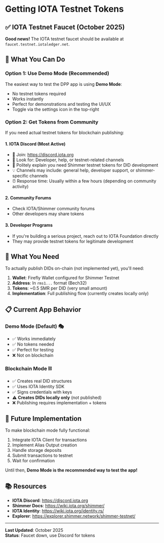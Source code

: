 # Getting IOTA Testnet Tokens

## ✅ IOTA Testnet Faucet (October 2025)

**Good news!** The IOTA testnet faucet should be available at `faucet.testnet.iotaledger.net`.

## 🎯 What You Can Do

### Option 1: Use Demo Mode (Recommended)
The easiest way to test the DPP app is using **Demo Mode**:
- No testnet tokens required
- Works instantly
- Perfect for demonstrations and testing the UI/UX
- Toggle via the settings icon in the top-right

### Option 2: Get Tokens from Community

If you need actual testnet tokens for blockchain publishing:

#### 1. **IOTA Discord** (Most Active)
- 🔗 Join: https://discord.iota.org
- 📢 Look for: Developer, help, or testnet-related channels
- 💬 Politely explain you need Shimmer testnet tokens for DID development
- 💡 Channels may include: general help, developer support, or shimmer-specific channels
- ⏰ Response time: Usually within a few hours (depending on community activity)

#### 2. **Community Forums**
- Check IOTA/Shimmer community forums
- Other developers may share tokens

#### 3. **Developer Programs**
- If you're building a serious project, reach out to IOTA Foundation directly
- They may provide testnet tokens for legitimate development

## 🔧 What You Need

To actually publish DIDs on-chain (not implemented yet), you'll need:

1. **Wallet**: Firefly Wallet configured for Shimmer Testnet
2. **Address**: In `rms1...` format (Bech32)
3. **Tokens**: ~0.5 SMR per DID (very small amount)
4. **Implementation**: Full publishing flow (currently creates locally only)

## 📋 Current App Behavior

### Demo Mode (Default) 🎭
- ✅ Works immediately
- ✅ No tokens needed
- ✅ Perfect for testing
- ❌ Not on blockchain

### Blockchain Mode ⛓️
- ✅ Creates real DID structures
- ✅ Uses IOTA Identity SDK
- ✅ Signs credentials with keys
- ⚠️ **Creates DIDs locally only** (not published)
- ❌ Publishing requires implementation + tokens

## 🚀 Future Implementation

To make blockchain mode fully functional:

1. Integrate IOTA Client for transactions
2. Implement Alias Output creation
3. Handle storage deposits
4. Submit transactions to testnet
5. Wait for confirmation

Until then, **Demo Mode is the recommended way to test the app!**

## 📚 Resources

- **IOTA Discord**: https://discord.iota.org
- **Shimmer Docs**: https://wiki.iota.org/shimmer/
- **IOTA Identity**: https://wiki.iota.org/identity.rs/
- **Explorer**: https://explorer.shimmer.network/shimmer-testnet/

---

**Last Updated**: October 2025  
**Status**: Faucet down, use Discord for tokens

